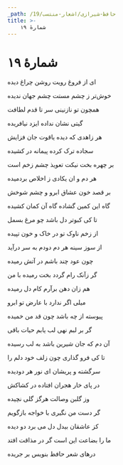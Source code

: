 ```yaml
---
_path: /حافظ-شیرازی/اشعار-منتسب/19
title: >-
    شمارهٔ ۱۹
---
```

# شمارهٔ ۱۹

<div class="b" id="bn1"><div class="m1"><p>ای از فروغ رویت روشن چراغ دیده</p></div>
<div class="m2"><p>خوش‌تر ز چشم مستت چشم جهان ندیده</p></div></div>
<div class="b" id="bn2"><div class="m1"><p>همچون تو نازنینی سر تا قدم لطافت</p></div>
<div class="m2"><p>گیتی نشان نداده ایزد نیافریده</p></div></div>
<div class="b" id="bn3"><div class="m1"><p>هر زاهدی که دیده یاقوت جان فزایش</p></div>
<div class="m2"><p>سجاده ترک کرده پیمانه در کشیده</p></div></div>
<div class="b" id="bn4"><div class="m1"><p>بر چهره بخت نیکت تعویذ چشم زخم است</p></div>
<div class="m2"><p>هر دم و ان یکادی ز اخلاص بردمیده</p></div></div>
<div class="b" id="bn5"><div class="m1"><p>بر قصد خون عشاق ابرو و چشم شوخش</p></div>
<div class="m2"><p>گاه این کمین گشاده گاه آن کمان کشیده</p></div></div>
<div class="b" id="bn6"><div class="m1"><p>تا کی کبوتر دل باشد چو مرغ بسمل</p></div>
<div class="m2"><p>از زخم ناوک تو در خاک و خون تپیده</p></div></div>
<div class="b" id="bn7"><div class="m1"><p>از سوز سینه هر دم دودم به سر درآید</p></div>
<div class="m2"><p>چون عود چند باشم در آتش رمیده</p></div></div>
<div class="b" id="bn8"><div class="m1"><p>گر زآنک رام گردد بخت رمیده با من</p></div>
<div class="m2"><p>هم زان دهن برآرم کام دل رمیده</p></div></div>
<div class="b" id="bn9"><div class="m1"><p>میلی اگر ندارد با عارض تو ابرو</p></div>
<div class="m2"><p>پیوسته از چه باشد چون قد من خمیده</p></div></div>
<div class="b" id="bn10"><div class="m1"><p>گر بر لبم نهی لب یابم حیات باقی</p></div>
<div class="m2"><p>آن دم که جان شیرین باشد به لب رسیده</p></div></div>
<div class="b" id="bn11"><div class="m1"><p>تا کی فرو گذاری چون زلف خود دلم را</p></div>
<div class="m2"><p>سرگشته و پریشان ای نور هر دودیده</p></div></div>
<div class="b" id="bn12"><div class="m1"><p>در پای خار هجران افتاده در کشاکش</p></div>
<div class="m2"><p>وز گلبن وصالت هرگز گلی نچیده</p></div></div>
<div class="b" id="bn13"><div class="m1"><p>گر دست من نگیری با خواجه بازگویم</p></div>
<div class="m2"><p>کز عاشقان بیدل دل می برد دو دیده</p></div></div>
<div class="b" id="bn14"><div class="m1"><p>ما را بضاعت این است گر در مذاقت افتد</p></div>
<div class="m2"><p>درهای شعر حافظ بنویس بر جریده</p></div></div>
